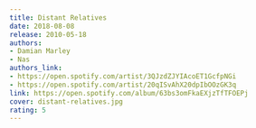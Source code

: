 ```yaml
---
title: Distant Relatives
date: 2018-08-08
release: 2010-05-18
authors:
- Damian Marley
- Nas
authors_link:
- https://open.spotify.com/artist/3QJzdZJYIAcoET1GcfpNGi
- https://open.spotify.com/artist/20qISvAhX20dpIbOOzGK3q
link: https://open.spotify.com/album/63bs3omFkaEXjzTfTFOEPj
cover: distant-relatives.jpg
rating: 5
---
```

